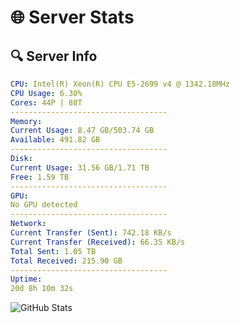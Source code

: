 # 🌐 Server Stats
## 🔍 Server Info
```yaml
CPU: Intel(R) Xeon(R) CPU E5-2699 v4 @ 1342.18MHz
CPU Usage: 6.30%
Cores: 44P | 88T
-----------------------------------
Memory:
Current Usage: 8.47 GB/503.74 GB
Available: 491.82 GB
-----------------------------------
Disk:
Current Usage: 31.56 GB/1.71 TB
Free: 1.59 TB
-----------------------------------
GPU:
No GPU detected
-----------------------------------
Network:
Current Transfer (Sent): 742.18 KB/s
Current Transfer (Received): 66.35 KB/s
Total Sent: 1.05 TB
Total Received: 215.90 GB
-----------------------------------
Uptime:
20d 8h 10m 32s
```
![GitHub Stats](https://img.shields.io/badge/Updated-2025-05-10_01:19:20-blue)